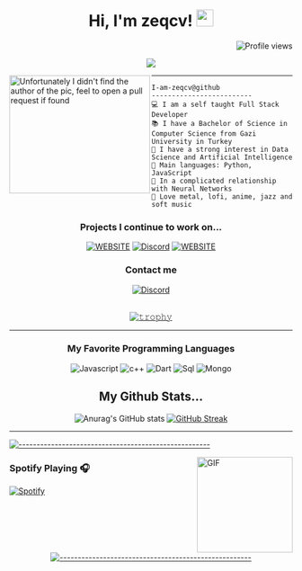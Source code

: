 <h1 align="center">
Hi, I'm zeqcv!
  <img src="https://media.giphy.com/media/hvRJCLFzcasrR4ia7z/giphy.gif" width="30"></h1>
 <img src="https://gpvc.arturio.dev/I-am-vishalmaurya" alt="Profile views" align='right'/>
<br/>

<!-- Typing SVG by DenverCoder1 - https://github.com/DenverCoder1/readme-typing-svg -->
<p align="center"><img src="https://readme-typing-svg.herokuapp.com?lines=Computer+Science+Student;Full+Stack+Web+Developer;Always%20learning%20new%20things&center=true&width=380&height=45"></a>
</p>

<img align="left" src="https://pbs.twimg.com/media/EtjeYR0XEAQ_dUB?format=png&name=900x900" alt="Unfortunately I didn't find the author of the pic, feel to open a pull request if found" width="250" height="210" />
<hr>

```
I-am-zeqcv@github
-------------------------
💻 I am a self taught Full Stack Developer
📚 I have a Bachelor of Science in Computer Science from Gazi University in Turkey
📝 I have a strong interest in Data Science and Artificial Intelligence
🌟 Main languages: Python, JavaScript
💖 In a complicated relationship with Neural Networks
🎵 Love metal, lofi, anime, jazz and soft music
```
<div align="center">
<h3>Projects I continue to work on...</h3>

<a href="https://theeaglesclan.online" target="_blank">![WEBSITE](https://img.shields.io/badge/theeaglesclan.online-blue?style=for-the-badge)</a>
<a target="_blank" href="https://discord.com/users/874626830001385483"><img alt="Discord" src="https://img.shields.io/badge/Rust | AlphaProject%21-%237289DA.svg?style=for-the-badge&logo=discord&logoColor=white"/></a>
<a href="https://rustopic.com" target="_blank">![WEBSITE](https://img.shields.io/badge/Rustopic.com-blue?style=for-the-badge)</a>
  </div>  

<div align="center">
<h3>Contact me</h3>
  
  <a href="https://discord.com/users/874626830001385483">
<img alt="Discord" src="https://img.shields.io/badge/Discord-zeqcv%230001-7289DA?style=for-the-badge&logo=discord&logoColor=white"></a>  
</div>
  <br/>
  
  
<div align="center">
  
[![𝚝𝚛𝚘𝚙𝚑𝚢](https://github-profile-trophy.vercel.app/?username=Schweinepriester&column=8&margin-w=10&margin-h=0&no-bg=true&no-frame=true&theme=dark_dimmed)](https://github.com/zeqcv)
</div> 

<hr>


<h3 align="center">My Favorite Programming Languages</h3>
<p align="center">
  <img alt="Javascript" src="https://img.shields.io/badge/-JavaScript-090909?style=for-the-badge&logo=JavaScript&logoColor=E9D54D"></a> 
  <img alt="c++" src="https://img.shields.io/badge/c++-000000.svg?style=for-the-badge&logo=c%2B%2B&logoColor=005494"></a> 
  <img alt="Dart" src="https://img.shields.io/badge/python-000000?style=for-the-badge&logo=python&logoColor=f2c83f"></a>    
  <img alt="Sql" src="https://img.shields.io/badge/c%23-000000.svg?style=for-the-badge&logo=c-sharp&logoColor=239120"></a> 
  <img alt="Mongo" src="https://img.shields.io/badge/.NET-000000?style=for-the-badge&logo=.net&logoColor=c792ea"></a> 
</p>


<div align="center">
<h2 align="center">My Github Stats...</h2>
  
![Anurag's GitHub stats](https://github-readme-stats.vercel.app/api?username=Egrus&show_icons=true&theme=tokyonight)
[![GitHub Streak](http://github-readme-streak-stats.herokuapp.com?user=egrus&theme=tokyonight&mode=daily)](https://git.io/streak-stats)
</div>
<hr>

[![-----------------------------------------------------](
https://raw.githubusercontent.com/andreasbm/readme/master/assets/lines/aqua.png)](https://github.com/BaseMax?tab=repositories)
</div>

<img align="right" alt="GIF" height="170px" src="https://media.giphy.com/media/J5B1Y8QZnzXXbLQIBu/giphy.gif" />

### Spotify Playing 🎧

[![Spotify](https://novatorem.bgstatic.vercel.app/api/spotify)](https://open.spotify.com/user/11153360645)

<div align="center">
  
[![-----------------------------------------------------](
https://raw.githubusercontent.com/andreasbm/readme/master/assets/lines/aqua.png)](https://github.com/BaseMax?tab=repositories)
</div>
